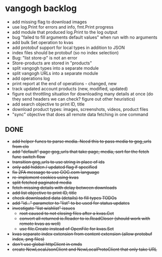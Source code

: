 # vangogh backlog

- add missing flag to download images
- use log.Print for errors and info, fmt.Print progress 
- add module that produced log.Print to the log output
- bug "failed to fill arguments default values" when run with no arguments
- add bulk Set operation to kvas
- add protobuf support for local types in addition to JSON  
- index files should be protobuf (so no index selection)
- Bug: "list store-p" is not an error
- Store-products are stored in "products"
- split vangogh types into a separate module
- split vangogh URLs into a separate module
- add operations log
- print report at the end of operations - changed, new
- track updated account products (new, modified, updated)
- figure out throttling situation for downloading many details at once (do they send headers we can check? figure out other heuristics)
- add search objective to print ID, title
- download product types: images, screenshots, videos, product files
- "sync" objective that does all remote data fetching in one command

## DONE

- ~~add helper funcs to parse media. Need this to pass media to gog_urls from clo~~
- ~~add "default" page gog_urls that take page, media, sort for the fetch func switch flow~~
- ~~transition gog_urls to use string in place of ids~~
- ~~only add hidden / updated flag if specified~~
- ~~fix 2FA message to use GOG.com language~~
- ~~re-implement cookies using kvas~~
- ~~split fetched paginated media~~
- ~~fetch missing details with delay between downloads~~
- ~~add list objective to print ID, title~~
- ~~check downloaded data (details) to fill types TODOs~~
- ~~add "id..." parameter to "list" to be used for status updates~~
- ~~investigate "list wishlist" issues~~
  - ~~root caused to not closing files after a kvas.Get~~
  - ~~convert all returned io.Reader to io.ReadCloser (should work with remote kvas as well)~~
  - ~~use file.Create instead of OpenFile for kvas.Set~~
- ~~kvas separate index extension from content extension (allow protobuf index, png files)~~
- ~~don't use global httpClient in cmds~~ 
- ~~create NewLocalJsonClient and NewLocalProtoClient that only take URL~~

